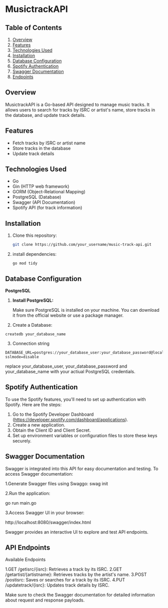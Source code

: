 # MusictrackAPI

## Table of Contents
1. [Overview](#overview)
2. [Features](#features)
3. [Technologies Used](#technologies-used)
4. [Installation](#installation)
5. [Database Configuration](#database-configuration)
6. [Spotify Authentication](#spotify-authentication)
7. [Swagger Documentation](#swagger-documentation)
8. [Endpoints](#endpoints)



## Overview

MusictrackAPI is a Go-based API designed to manage music tracks. It allows users to search for tracks by ISRC or artist's name, store tracks in the database, and update track details.

## Features

- Fetch tracks by ISRC or artist name
- Store tracks in the database
- Update track details

## Technologies Used

- Go
- Gin (HTTP web framework)
- GORM (Object-Relational Mapping)
- PostgreSQL (Database)
- Swagger (API Documentation)
- Spotify API (for track information)

## Installation

1. Clone this repository:

   ```bash
   git clone https://github.com/your_username/music-track-api.git
   

2. install dependencies:

   ```go mod tidy```


## Database Configuration
  
**PostgreSQL**

1. **Install PostgreSQL:**


   Make sure PostgreSQL is installed on your machine. You can download it from the official website or use a package manager.


2. Create a Database:

```
createdb your_database_name
```
3. Connection string

```
DATABASE_URL=postgres://your_database_user:your_database_password@localhost:5432/your_database_name?sslmode=disable
```
replace your_database_user, your_database_password and your_database_name with your actiual PostgreSQL credentials.
  

## Spotify Authentication

To use the Spotify features, you'll need to set up authentication with Spotify. Here are the steps:

1. Go to the Spotify Developer Dashboard (https://developer.spotify.com/dashboard/applications).
2. Create a new application.
3. Obtain the Client ID and Client Secret.
4. Set up environment variables or configuration files to store these keys securely.

## Swagger Documentation

Swagger is integrated into this API for easy documentation and testing. To access Swagger documentation:

1.Generate Swagger files using Swaggo:
  swag init

2.Run the application:
  
  go run main.go

3.Access Swagger UI in your browser:

 http://localhost:8080/swagger/index.html

 Swagger provides an interactive UI to explore and test API endpoints.


## API Endpoints

Available Endpoints

  1.GET /getisrc/{isrc}: Retrieves a track by its ISRC.
  2.GET /getartist/{artistname}: Retrieves tracks by the artist's name.
  3.POST /postisrc: Saves or searches for a track by its ISRC.
  4.PUT /updatetrack/{isrc}: Updates track details by ISRC.

  Make sure to check the Swagger documentation for detailed information about request and response payloads.

